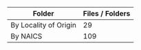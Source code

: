 | Folder                |   Files / Folders |
|-----------------------|-------------------|
| By Locality of Origin |                29 |
| By NAICS              |               109 |
